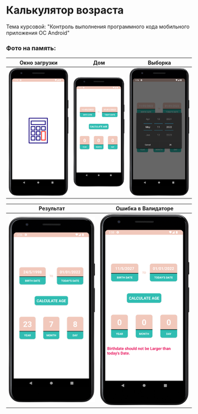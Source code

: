 # Калькулятор возраста
Тема курсовой: "Контроль выполнения программного кода мобильного приложения OC Android"

### Фото на память:


|                      Окно загрузки                       |                          Дом                           |                            Выборка                            |
|:--------------------------------------------------------:|:------------------------------------------------------:|:-------------------------------------------------------------:|
| <img src="screenshots/age_calculator_slpash_screen.png"> | <img src="screenshots/age_calculator_home_screen.png"> | <img src="screenshots/age_calculator_date_dialog_screen.png"> |

|                        Результат                         |                     Ошибка в Валидаторе                      | 
|:--------------------------------------------------------:|:------------------------------------------------------------:| 
| <img src="screenshots/age_calculator_result_screen.png"> | <img src="screenshots/age_calculator_date_error_screen.png"> |
